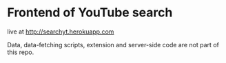 # Frontend of YouTube search

live at http://searchyt.herokuapp.com

Data, data-fetching scripts, extension and server-side code are not part of this repo.